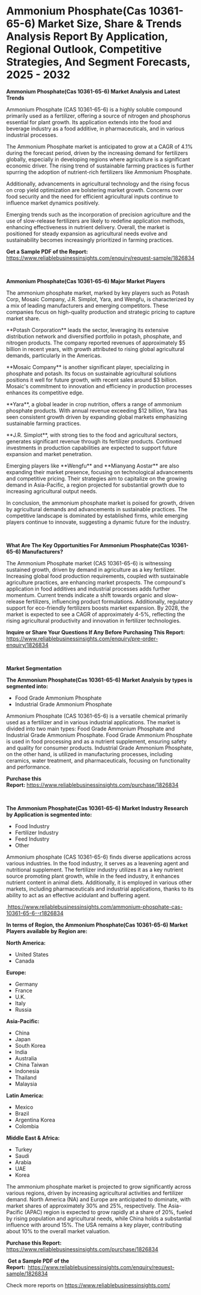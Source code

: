 <p><h1>Ammonium Phosphate(Cas 10361-65-6) Market Size, Share & Trends Analysis Report By Application, Regional Outlook, Competitive Strategies, And Segment Forecasts, 2025 - 2032</h1></p><p><strong>Ammonium Phosphate(Cas 10361-65-6) Market Analysis and Latest Trends</strong></p>
<p><p>Ammonium Phosphate (CAS 10361-65-6) is a highly soluble compound primarily used as a fertilizer, offering a source of nitrogen and phosphorus essential for plant growth. Its application extends into the food and beverage industry as a food additive, in pharmaceuticals, and in various industrial processes. </p><p>The Ammonium Phosphate market is anticipated to grow at a CAGR of 4.1% during the forecast period, driven by the increasing demand for fertilizers globally, especially in developing regions where agriculture is a significant economic driver. The rising trend of sustainable farming practices is further spurring the adoption of nutrient-rich fertilizers like Ammonium Phosphate. </p><p>Additionally, advancements in agricultural technology and the rising focus on crop yield optimization are bolstering market growth. Concerns over food security and the need for efficient agricultural inputs continue to influence market dynamics positively. </p><p>Emerging trends such as the incorporation of precision agriculture and the use of slow-release fertilizers are likely to redefine application methods, enhancing effectiveness in nutrient delivery. Overall, the market is positioned for steady expansion as agricultural needs evolve and sustainability becomes increasingly prioritized in farming practices.</p></p>
<p><strong>Get a Sample PDF of the Report:&nbsp;</strong> <a href="https://www.reliablebusinessinsights.com/enquiry/request-sample/1826834?utm_campaign=2099&utm_medium=2&utm_source=Github&utm_content=ia&utm_term=03022025&utm_id=ammonium-phosphatecas-10361-65-6">https://www.reliablebusinessinsights.com/enquiry/request-sample/1826834</a></p>
<p>&nbsp;</p>
<p><strong>Ammonium Phosphate(Cas 10361-65-6) Major Market Players</strong></p>
<p><p>The ammonium phosphate market, marked by key players such as Potash Corp, Mosaic Company, J.R. Simplot, Yara, and Wengfu, is characterized by a mix of leading manufacturers and emerging competitors. These companies focus on high-quality production and strategic pricing to capture market share.</p><p>**Potash Corporation** leads the sector, leveraging its extensive distribution network and diversified portfolio in potash, phosphate, and nitrogen products. The company reported revenues of approximately $5 billion in recent years, with growth attributed to rising global agricultural demands, particularly in the Americas.</p><p>**Mosaic Company** is another significant player, specializing in phosphate and potash. Its focus on sustainable agricultural solutions positions it well for future growth, with recent sales around $3 billion. Mosaic's commitment to innovation and efficiency in production processes enhances its competitive edge.</p><p>**Yara**, a global leader in crop nutrition, offers a range of ammonium phosphate products. With annual revenue exceeding $12 billion, Yara has seen consistent growth driven by expanding global markets emphasizing sustainable farming practices.</p><p>**J.R. Simplot**, with strong ties to the food and agricultural sectors, generates significant revenue through its fertilizer products. Continued investments in production capabilities are expected to support future expansion and market penetration.</p><p>Emerging players like **Wengfu** and **Mianyang Aostar** are also expanding their market presence, focusing on technological advancements and competitive pricing. Their strategies aim to capitalize on the growing demand in Asia-Pacific, a region projected for substantial growth due to increasing agricultural output needs.</p><p>In conclusion, the ammonium phosphate market is poised for growth, driven by agricultural demands and advancements in sustainable practices. The competitive landscape is dominated by established firms, while emerging players continue to innovate, suggesting a dynamic future for the industry.</p></p>
<p>&nbsp;</p>
<p><strong>What Are The Key Opportunities For Ammonium Phosphate(Cas 10361-65-6) Manufacturers?</strong></p>
<p><p>The Ammonium Phosphate market (CAS 10361-65-6) is witnessing sustained growth, driven by demand in agriculture as a key fertilizer. Increasing global food production requirements, coupled with sustainable agriculture practices, are enhancing market prospects. The compound's application in food additives and industrial processes adds further momentum. Current trends indicate a shift towards organic and slow-release fertilizers, influencing product formulations. Additionally, regulatory support for eco-friendly fertilizers boosts market expansion. By 2028, the market is expected to see a CAGR of approximately 4-5%, reflecting the rising agricultural productivity and innovation in fertilizer technologies.</p></p>
<p><strong>Inquire or Share Your Questions If Any Before Purchasing This Report:</strong> <a href="https://www.reliablebusinessinsights.com/enquiry/pre-order-enquiry/1826834?utm_campaign=2099&utm_medium=2&utm_source=Github&utm_content=ia&utm_term=03022025&utm_id=ammonium-phosphatecas-10361-65-6">https://www.reliablebusinessinsights.com/enquiry/pre-order-enquiry/1826834</a></p>
<p>&nbsp;</p>
<p><strong>Market Segmentation</strong></p>
<p><strong>The Ammonium Phosphate(Cas 10361-65-6) Market Analysis by types is segmented into:</strong></p>
<p><ul><li>Food Grade Ammonium Phosphate</li><li>Industrial Grade Ammonium Phosphate</li></ul></p>
<p><p>Ammonium Phosphate (CAS 10361-65-6) is a versatile chemical primarily used as a fertilizer and in various industrial applications. The market is divided into two main types: Food Grade Ammonium Phosphate and Industrial Grade Ammonium Phosphate. Food Grade Ammonium Phosphate is used in food processing and as a nutrient supplement, ensuring safety and quality for consumer products. Industrial Grade Ammonium Phosphate, on the other hand, is utilized in manufacturing processes, including ceramics, water treatment, and pharmaceuticals, focusing on functionality and performance.</p></p>
<p><strong>Purchase this Report:&nbsp;</strong><a href="https://www.reliablebusinessinsights.com/purchase/1826834?utm_campaign=2099&utm_medium=2&utm_source=Github&utm_content=ia&utm_term=03022025&utm_id=ammonium-phosphatecas-10361-65-6">https://www.reliablebusinessinsights.com/purchase/1826834</a></p>
<p>&nbsp;</p>
<p><strong>The Ammonium Phosphate(Cas 10361-65-6) Market Industry Research by Application is segmented into:</strong></p>
<p><ul><li>Food Industry</li><li>Fertilizer Industry</li><li>Feed Industry</li><li>Other</li></ul></p>
<p><p>Ammonium phosphate (CAS 10361-65-6) finds diverse applications across various industries. In the food industry, it serves as a leavening agent and nutritional supplement. The fertilizer industry utilizes it as a key nutrient source promoting plant growth, while in the feed industry, it enhances nutrient content in animal diets. Additionally, it is employed in various other markets, including pharmaceuticals and industrial applications, thanks to its ability to act as an effective acidulant and buffering agent.</p></p>
<p><a href="https://www.reliablebusinessinsights.com/ammonium-phosphate-cas-10361-65-6--r1826834?utm_campaign=2099&utm_medium=2&utm_source=Github&utm_content=ia&utm_term=03022025&utm_id=ammonium-phosphatecas-10361-65-6">&nbsp;https://www.reliablebusinessinsights.com/ammonium-phosphate-cas-10361-65-6--r1826834</a></p>
<p><strong>In terms of Region, the Ammonium Phosphate(Cas 10361-65-6) Market Players available by Region are:</strong></p>
<p>
    <p> <strong> North America: </strong>
        <ul>
            <li>United States</li>
            <li>Canada</li>
        </ul>
        </p> 
    <p> <strong> Europe: </strong>
        <ul>
            <li>Germany</li>
            <li>France</li>
            <li>U.K.</li>
            <li>Italy</li>
            <li>Russia</li>
        </ul>
        </p> 
    <p> <strong> Asia-Pacific: </strong>
        <ul>
            <li>China</li>
            <li>Japan</li>
            <li>South Korea</li>
            <li>India</li>
            <li>Australia</li>
            <li>China Taiwan</li>
            <li>Indonesia</li>
            <li>Thailand</li>
            <li>Malaysia</li>
        </ul>
        </p> 
    <p> <strong> Latin America: </strong>
        <ul>
            <li>Mexico</li>
            <li>Brazil</li>
            <li>Argentina Korea</li>
            <li>Colombia</li>
        </ul>
        </p> 
    <p> <strong> Middle East & Africa: </strong>
        <ul>
            <li>Turkey</li>
            <li>Saudi</li>
            <li>Arabia</li>
            <li>UAE</li>
            <li>Korea</li>
        </ul>
    </p>
    </p>
<p><p>The ammonium phosphate market is projected to grow significantly across various regions, driven by increasing agricultural activities and fertilizer demand. North America (NA) and Europe are anticipated to dominate, with market shares of approximately 30% and 25%, respectively. The Asia-Pacific (APAC) region is expected to grow rapidly at a share of 20%, fueled by rising population and agricultural needs, while China holds a substantial influence with around 15%. The USA remains a key player, contributing about 10% to the overall market valuation.</p></p>
<p><strong>Purchase this Report: </strong><a href="https://www.reliablebusinessinsights.com/purchase/1826834?utm_campaign=2099&utm_medium=2&utm_source=Github&utm_content=ia&utm_term=03022025&utm_id=ammonium-phosphatecas-10361-65-6">https://www.reliablebusinessinsights.com/purchase/1826834</a></p>
<p>&nbsp;<strong>Get a Sample PDF of the Report:&nbsp;&nbsp;</strong><a href="https://www.reliablebusinessinsights.com/enquiry/request-sample/1826834?utm_campaign=2099&utm_medium=2&utm_source=Github&utm_content=ia&utm_term=03022025&utm_id=ammonium-phosphatecas-10361-65-6">https://www.reliablebusinessinsights.com/enquiry/request-sample/1826834</a></p>
<p><strong></strong></p>
<p>Check more reports on <a href="https://www.reliablebusinessinsights.com/?utm_campaign=2099&utm_medium=2&utm_source=Github&utm_content=ia&utm_term=03022025&utm_id=ammonium-phosphatecas-10361-65-6">https://www.reliablebusinessinsights.com/</a></p>
